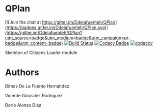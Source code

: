 # QPlan

[![Join the chat at https://gitter.im/Ddelafuenteh/QPlan](https://badges.gitter.im/Ddelafuenteh/QPlan.svg)](https://gitter.im/Ddelafuenteh/QPlan?utm_source=badge&utm_medium=badge&utm_campaign=pr-badge&utm_content=badge)
[![Build Status](https://travis-ci.org/Ddelafuenteh/QPlan.svg?branch=master)](https://travis-ci.org/Ddelafuenteh/QPlan)
[![Codacy Badge](https://api.codacy.com/project/badge/Grade/e680327c40a44a6b8378a8171066e341)](https://www.codacy.com/app/Ddelafuenteh/QPlan?utm_source=github.com&utm_medium=referral&utm_content=Ddelafuenteh/QPlan&utm_campaign=badger)
[![codecov](https://codecov.io/gh/Ddelafuenteh/QPlan/branch/master/graph/badge.svg)](https://codecov.io/gh/Ddelafuenteh/QPlan)

Skeleton of Citizens Loader module

# Authors

Dimas De La Fuente Hernández

Vicente Gónzalez Rodríguez

Darío Alonso Díaz 
